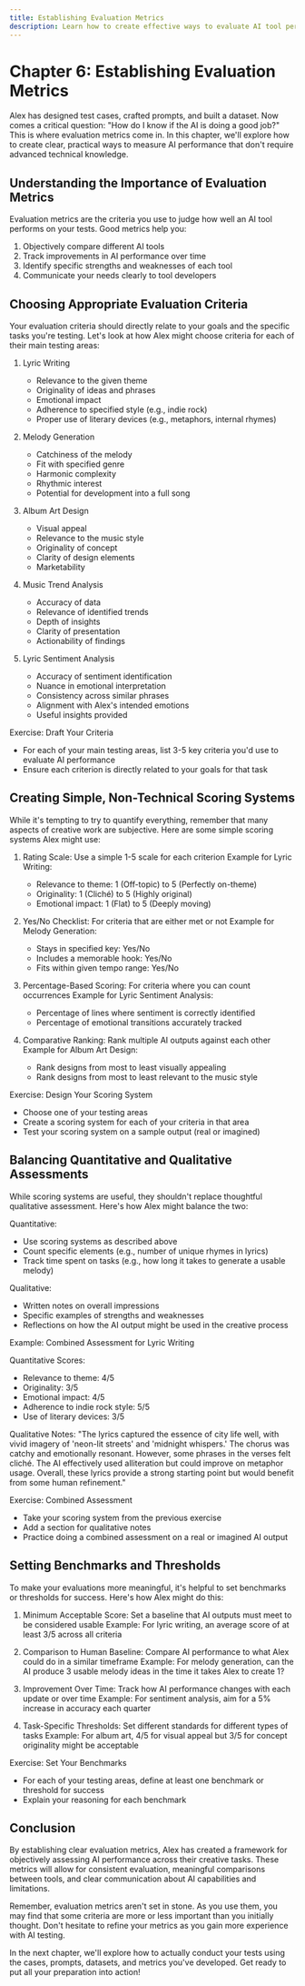 ```yaml
---
title: Establishing Evaluation Metrics
description: Learn how to create effective ways to evaluate AI tool performance without advanced technical knowledge
---
```


# Chapter 6: Establishing Evaluation Metrics

Alex has designed test cases, crafted prompts, and built a dataset. Now comes a critical question: "How do I know if the AI is doing a good job?" This is where evaluation metrics come in. In this chapter, we'll explore how to create clear, practical ways to measure AI performance that don't require advanced technical knowledge.

## Understanding the Importance of Evaluation Metrics

Evaluation metrics are the criteria you use to judge how well an AI tool performs on your tests. Good metrics help you:
1. Objectively compare different AI tools
2. Track improvements in AI performance over time
3. Identify specific strengths and weaknesses of each tool
4. Communicate your needs clearly to tool developers

## Choosing Appropriate Evaluation Criteria

Your evaluation criteria should directly relate to your goals and the specific tasks you're testing. Let's look at how Alex might choose criteria for each of their main testing areas:

1. Lyric Writing
   - Relevance to the given theme
   - Originality of ideas and phrases
   - Emotional impact
   - Adherence to specified style (e.g., indie rock)
   - Proper use of literary devices (e.g., metaphors, internal rhymes)

2. Melody Generation
   - Catchiness of the melody
   - Fit with specified genre
   - Harmonic complexity
   - Rhythmic interest
   - Potential for development into a full song

3. Album Art Design
   - Visual appeal
   - Relevance to the music style
   - Originality of concept
   - Clarity of design elements
   - Marketability

4. Music Trend Analysis
   - Accuracy of data
   - Relevance of identified trends
   - Depth of insights
   - Clarity of presentation
   - Actionability of findings

5. Lyric Sentiment Analysis
   - Accuracy of sentiment identification
   - Nuance in emotional interpretation
   - Consistency across similar phrases
   - Alignment with Alex's intended emotions
   - Useful insights provided

Exercise: Draft Your Criteria
- For each of your main testing areas, list 3-5 key criteria you'd use to evaluate AI performance
- Ensure each criterion is directly related to your goals for that task

## Creating Simple, Non-Technical Scoring Systems

While it's tempting to try to quantify everything, remember that many aspects of creative work are subjective. Here are some simple scoring systems Alex might use:

1. Rating Scale: Use a simple 1-5 scale for each criterion
   Example for Lyric Writing:
   - Relevance to theme: 1 (Off-topic) to 5 (Perfectly on-theme)
   - Originality: 1 (Cliché) to 5 (Highly original)
   - Emotional impact: 1 (Flat) to 5 (Deeply moving)

2. Yes/No Checklist: For criteria that are either met or not
   Example for Melody Generation:
   - Stays in specified key: Yes/No
   - Includes a memorable hook: Yes/No
   - Fits within given tempo range: Yes/No

3. Percentage-Based Scoring: For criteria where you can count occurrences
   Example for Lyric Sentiment Analysis:
   - Percentage of lines where sentiment is correctly identified
   - Percentage of emotional transitions accurately tracked

4. Comparative Ranking: Rank multiple AI outputs against each other
   Example for Album Art Design:
   - Rank designs from most to least visually appealing
   - Rank designs from most to least relevant to the music style

Exercise: Design Your Scoring System
- Choose one of your testing areas
- Create a scoring system for each of your criteria in that area
- Test your scoring system on a sample output (real or imagined)

## Balancing Quantitative and Qualitative Assessments

While scoring systems are useful, they shouldn't replace thoughtful qualitative assessment. Here's how Alex might balance the two:

Quantitative:
- Use scoring systems as described above
- Count specific elements (e.g., number of unique rhymes in lyrics)
- Track time spent on tasks (e.g., how long it takes to generate a usable melody)

Qualitative:
- Written notes on overall impressions
- Specific examples of strengths and weaknesses
- Reflections on how the AI output might be used in the creative process

Example: Combined Assessment for Lyric Writing

Quantitative Scores:
- Relevance to theme: 4/5
- Originality: 3/5
- Emotional impact: 4/5
- Adherence to indie rock style: 5/5
- Use of literary devices: 3/5

Qualitative Notes:
"The lyrics captured the essence of city life well, with vivid imagery of 'neon-lit streets' and 'midnight whispers.' The chorus was catchy and emotionally resonant. However, some phrases in the verses felt cliché. The AI effectively used alliteration but could improve on metaphor usage. Overall, these lyrics provide a strong starting point but would benefit from some human refinement."

Exercise: Combined Assessment
- Take your scoring system from the previous exercise
- Add a section for qualitative notes
- Practice doing a combined assessment on a real or imagined AI output

## Setting Benchmarks and Thresholds

To make your evaluations more meaningful, it's helpful to set benchmarks or thresholds for success. Here's how Alex might do this:

1. Minimum Acceptable Score: Set a baseline that AI outputs must meet to be considered usable
   Example: For lyric writing, an average score of at least 3/5 across all criteria

2. Comparison to Human Baseline: Compare AI performance to what Alex could do in a similar timeframe
   Example: For melody generation, can the AI produce 3 usable melody ideas in the time it takes Alex to create 1?

3. Improvement Over Time: Track how AI performance changes with each update or over time
   Example: For sentiment analysis, aim for a 5% increase in accuracy each quarter

4. Task-Specific Thresholds: Set different standards for different types of tasks
   Example: For album art, 4/5 for visual appeal but 3/5 for concept originality might be acceptable

Exercise: Set Your Benchmarks
- For each of your testing areas, define at least one benchmark or threshold for success
- Explain your reasoning for each benchmark

## Conclusion

By establishing clear evaluation metrics, Alex has created a framework for objectively assessing AI performance across their creative tasks. These metrics will allow for consistent evaluation, meaningful comparisons between tools, and clear communication about AI capabilities and limitations.

Remember, evaluation metrics aren't set in stone. As you use them, you may find that some criteria are more or less important than you initially thought. Don't hesitate to refine your metrics as you gain more experience with AI testing.

In the next chapter, we'll explore how to actually conduct your tests using the cases, prompts, datasets, and metrics you've developed. Get ready to put all your preparation into action!
